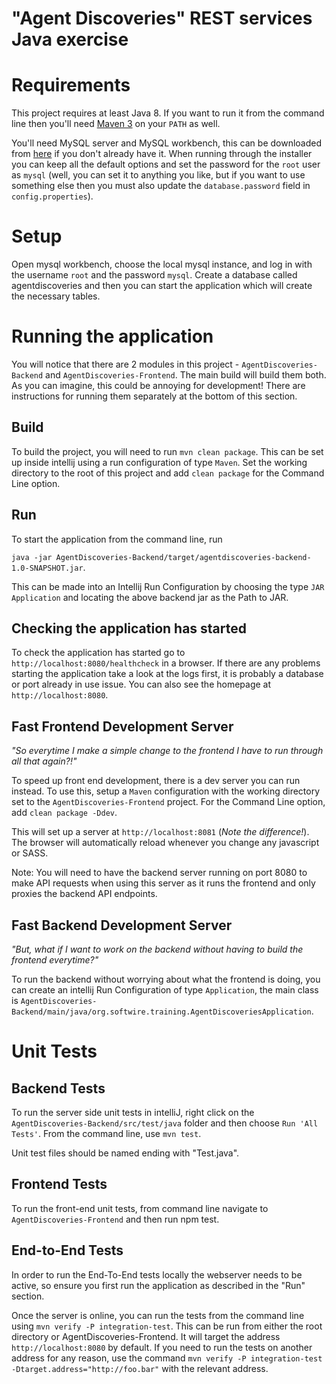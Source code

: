# "Agent Discoveries" REST services Java exercise

# Requirements

This project requires at least Java 8.  If you want to run it from the command line then you'll
need [Maven 3](https://maven.apache.org/) on your `PATH` as well.

You'll need MySQL server and MySQL workbench, this can be downloaded from
[here](https://dev.mysql.com/downloads/installer/) if you don't already have it.  When running
through the installer you can keep all the default options and set the password for the `root`
user as `mysql` (well, you can set it to anything you like, but if you want to use something
else then you must also update the `database.password` field in `config.properties`).

# Setup

Open mysql workbench, choose the local mysql instance, and log in with the username `root` and
the password `mysql`.  Create a database called agentdiscoveries and then you can start the application
which will create the necessary tables.

# Running the application

You will notice that there are 2 modules in this project - `AgentDiscoveries-Backend` and `AgentDiscoveries-Frontend`.
The main build will build them both. As you can imagine, this could be annoying for development! There are
instructions for running them separately at the bottom of this section.

## Build

To build the project, you will need to run `mvn clean package`. This can be set up inside intellij
using a run configuration of type `Maven`. Set the working directory to the root of this project and
add `clean package` for the Command Line option.

## Run

To start the application from the command line, run

`java -jar AgentDiscoveries-Backend/target/agentdiscoveries-backend-1.0-SNAPSHOT.jar`.

This can be made into an Intellij Run Configuration by choosing the type `JAR Application` and locating
the above backend jar as the Path to JAR.

## Checking the application has started

To check the application has started go to `http://localhost:8080/healthcheck` in a browser.
If there are any problems starting the application take a look at the logs first, it is probably a database or
port already in use issue. You can also see the homepage at `http://localhost:8080`.

## Fast Frontend Development Server
_"So everytime I make a simple change to the frontend I have to run through all that again?!"_

To speed up front end development, there is a dev server you can run instead. To use this, setup a
`Maven` configuration with the working directory set to the `AgentDiscoveries-Frontend` project.
For the Command Line option, add `clean package -Ddev`.

This will set up a server at `http://localhost:8081` (*Note the difference!*). The browser will automatically reload whenever
you change any javascript or SASS.

Note: You will need to have the backend server running on port 8080 to make API requests when using this server
as it runs the frontend and only proxies the backend API endpoints.

## Fast Backend Development Server
_"But, what if I want to work on the backend without having to build the frontend everytime?"_

To run the backend without worrying about what the frontend is doing, you can create an intellij Run
Configuration of type `Application`, the main class is
`AgentDiscoveries-Backend/main/java/org.softwire.training.AgentDiscoveriesApplication`.

# Unit Tests

## Backend Tests
To run the server side unit tests in intelliJ, right click on the `AgentDiscoveries-Backend/src/test/java` folder and then choose `Run 'All Tests'`.
From the command line, use `mvn test`. 

Unit test files should be named ending with "Test.java".

## Frontend Tests
To run the front-end unit tests, from command line navigate to `AgentDiscoveries-Frontend` and then run npm test.

## End-to-End Tests
In order to run the End-To-End tests locally the webserver needs to be active, so ensure you first run the application as described in the "Run" section.

Once the server is online, you can run the tests from the command line using `mvn verify -P integration-test`. This can be run from either the root directory or AgentDiscoveries-Frontend. It will target the address `http://localhost:8080` by default.
If you need to run the tests on another address for any reason, use the command `mvn verify -P integration-test -Dtarget.address="http://foo.bar"` with the relevant address.